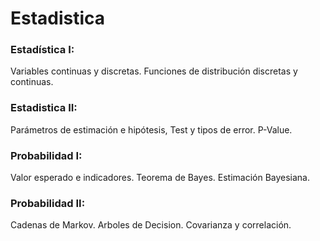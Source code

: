 ﻿# Estadistica

### Estadística I: 
Variables continuas y discretas. Funciones de distribución discretas y continuas. 

### Estadistica II:
Parámetros de estimación e hipótesis, Test y tipos de error. P-Value.

### Probabilidad I:
Valor esperado e indicadores. Teorema de Bayes. Estimación Bayesiana. 

### Probabilidad II:
Cadenas de Markov. Arboles de Decision. Covarianza y correlación. 
